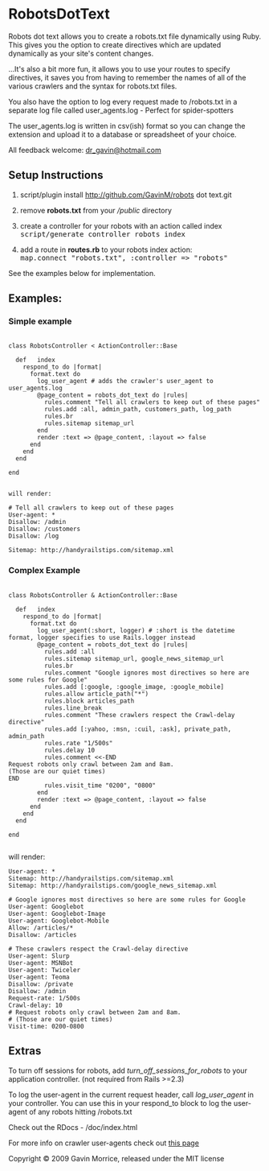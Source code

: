 # RobotsDotText

Robots dot text allows you to create a robots.txt file dynamically using Ruby.
This gives you the option to create directives which are updated dynamically as your site's content changes.

...It's also a bit more fun, it allows you to use your routes to specify directives, it saves you from
 having to remember the names of all of the various crawlers and the syntax for robots.txt files.

You also have the option to log every request made to /robots.txt in a separate log file called user_agents.log - Perfect for spider-spotters

The user_agents.log is written in csv(ish) format so you can change the extension and upload it to a database or spreadsheet of your choice.

All feedback welcome: dr_gavin@hotmail.com

## Setup Instructions

1. script/plugin install http://github.com/GavinM/robots dot text.git

2. remove <b>robots.txt</b> from your _/public_ directory

3. create a controller for your robots with an action called index<br />
<tt>script/generate controller robots index</tt>

4. add a route in <b>routes.rb</b> to your robots index action:<br />
<tt>map.connect "robots.txt", :controller => "robots"</tt>

See the examples below for implementation.


## Examples:

### Simple example
<pre>
	<code>
class RobotsController < ActionController::Base

  def	index
    respond_to do |format|
      format.text do
        log_user_agent # adds the crawler's user_agent to user_agents.log
        @page_content = robots_dot_text do |rules|
          rules.comment "Tell all crawlers to keep out of these pages"
          rules.add :all, admin_path, customers_path, log_path
          rules.br
          rules.sitemap sitemap_url
        end
        render :text => @page_content, :layout => false
      end
    end
  end

end
	</code>
</pre>

	will render:

	# Tell all crawlers to keep out of these pages
	User-agent: *
	Disallow: /admin
	Disallow: /customers
	Disallow: /log

	Sitemap: http://handyrailstips.com/sitemap.xml

### Complex Example
<pre>
	<code>
class RobotsController & ActionController::Base

  def	index
    respond_to do |format|
      format.txt do
        log_user_agent(:short, logger) # :short is the datetime format, logger specifies to use Rails.logger instead
        @page_content = robots_dot_text do |rules|
          rules.add :all
          rules.sitemap sitemap_url, google_news_sitemap_url
          rules.br
          rules.comment "Google ignores most directives so here are some rules for Google"
          rules.add [:google, :google_image, :google_mobile]
          rules.allow article_path("*")
          rules.block articles_path
          rules.line_break
          rules.comment "These crawlers respect the Crawl-delay directive"
          rules.add [:yahoo, :msn, :cuil, :ask], private_path, admin_path
          rules.rate "1/500s"
          rules.delay 10
          rules.comment <<-END
Request robots only crawl between 2am and 8am.
(Those are our quiet times)
END
          rules.visit_time "0200", "0800"
        end
        render :text => @page_content, :layout => false
      end
    end
  end

end
	</code>
</pre>
</tt>
will render:

	User-agent: *
	Sitemap: http://handyrailstips.com/sitemap.xml
	Sitemap: http://handyrailstips.com/google_news_sitemap.xml

	# Google ignores most directives so here are some rules for Google
	User-agent: Googlebot
	User-agent: Googlebot-Image
	User-agent: Googlebot-Mobile
	Allow: /articles/*
	Disallow: /articles

	# These crawlers respect the Crawl-delay directive
	User-agent: Slurp
	User-agent: MSNBot
	User-agent: Twiceler
	User-agent: Teoma
	Disallow: /private
	Disallow: /admin
	Request-rate: 1/500s
	Crawl-delay: 10
	# Request robots only crawl between 2am and 8am.
	# (Those are our quiet times)
	Visit-time: 0200-0800

## Extras
To turn off sessions for robots, add *turn_off_sessions_for_robots* to your application controller.
(not required from Rails >=2.3)

To log the user-agent in the current request header, call *log_user_agent* in your controller. You can use this in your respond_to block to log the user-agent of any robots hitting /robots.txt

Check out the RDocs - /doc/index.html

For more info on crawler user-agents check out [this page](http://www.user-agents.org/)

Copyright © 2009 Gavin Morrice, released under the MIT license